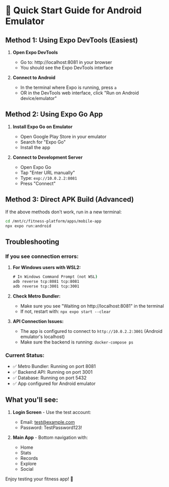 # 🚀 Quick Start Guide for Android Emulator

## Method 1: Using Expo DevTools (Easiest)

1. **Open Expo DevTools**
   - Go to: http://localhost:8081 in your browser
   - You should see the Expo DevTools interface

2. **Connect to Android**
   - In the terminal where Expo is running, press `a`
   - OR in the DevTools web interface, click "Run on Android device/emulator"

## Method 2: Using Expo Go App

1. **Install Expo Go on Emulator**
   - Open Google Play Store in your emulator
   - Search for "Expo Go"
   - Install the app

2. **Connect to Development Server**
   - Open Expo Go
   - Tap "Enter URL manually"
   - Type: `exp://10.0.2.2:8081`
   - Press "Connect"

## Method 3: Direct APK Build (Advanced)

If the above methods don't work, run in a new terminal:

```bash
cd /mnt/c/fitness-platform/apps/mobile-app
npx expo run:android
```

## Troubleshooting

### If you see connection errors:

1. **For Windows users with WSL2:**
   ```cmd
   # In Windows Command Prompt (not WSL)
   adb reverse tcp:8081 tcp:8081
   adb reverse tcp:3001 tcp:3001
   ```

2. **Check Metro Bundler:**
   - Make sure you see "Waiting on http://localhost:8081" in the terminal
   - If not, restart with: `npx expo start --clear`

3. **API Connection Issues:**
   - The app is configured to connect to `http://10.0.2.2:3001` (Android emulator's localhost)
   - Make sure the backend is running: `docker-compose ps`

### Current Status:
- ✅ Metro Bundler: Running on port 8081
- ✅ Backend API: Running on port 3001
- ✅ Database: Running on port 5432
- ✅ App configured for Android emulator

## What you'll see:

1. **Login Screen** - Use the test account:
   - Email: test@example.com
   - Password: TestPassword123!

2. **Main App** - Bottom navigation with:
   - Home
   - Stats
   - Records
   - Explore
   - Social

Enjoy testing your fitness app! 💪
